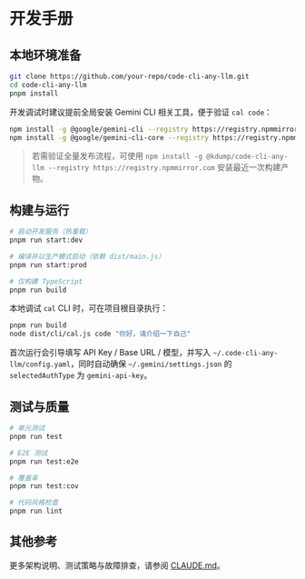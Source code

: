 # 开发手册

## 本地环境准备

```bash
git clone https://github.com/your-repo/code-cli-any-llm.git
cd code-cli-any-llm
pnpm install
```

开发调试时建议提前全局安装 Gemini CLI 相关工具，便于验证 `cal code`：

```bash
npm install -g @google/gemini-cli --registry https://registry.npmmirror.com
npm install -g @google/gemini-cli-core --registry https://registry.npmmirror.com
```

> 若需验证全量发布流程，可使用 `npm install -g @kdump/code-cli-any-llm --registry https://registry.npmmirror.com` 安装最近一次构建产物。

## 构建与运行

```bash
# 启动开发服务（热重载）
pnpm run start:dev

# 编译并以生产模式启动（依赖 dist/main.js）
pnpm run start:prod

# 仅构建 TypeScript
pnpm run build
```

本地调试 `cal` CLI 时，可在项目根目录执行：

```bash
pnpm run build
node dist/cli/cal.js code "你好，请介绍一下自己"
```

首次运行会引导填写 API Key / Base URL / 模型，并写入 `~/.code-cli-any-llm/config.yaml`，同时自动确保 `~/.gemini/settings.json` 的 `selectedAuthType` 为 `gemini-api-key`。

## 测试与质量

```bash
# 单元测试
pnpm run test

# E2E 测试
pnpm run test:e2e

# 覆盖率
pnpm run test:cov

# 代码风格检查
pnpm run lint
```

## 其他参考

更多架构说明、测试策略与故障排查，请参阅 [CLAUDE.md](./CLAUDE.md)。
